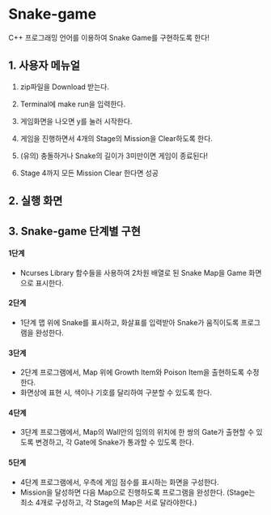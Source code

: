 # Snake-game

C++ 프로그래밍 언어를 이용하여 Snake Game를 구현하도록 한다!

## 1. 사용자 메뉴얼

1. zip파일을 Download 받는다.

2. Terminal에 make run을 입력한다.

3. 게임화면을 나오면 y를 눌러 시작한다.

4. 게임을 진행하면서 4개의 Stage의 Mission을 Clear하도록 한다. 

5. (유의) 충돌하거나 Snake의 길이가 3미만이면 게임이 종료된다!

6. Stage 4까지 모든 Mission Clear 한다면 성공

## 2. 실행 화면



## 3. Snake-game 단계별 구현

#### 1단계

- Ncurses Library 함수들을 사용하여 2차원 배열로 된 Snake Map을 Game 화면으로 표시한다.

#### 2단계

- 1단계 맵 위에 Snake를 표시하고, 화살표를 입력받아 Snake가 움직이도록 프로그램을 완성한다.

#### 3단계

- 2단계 프로그램에서, Map 위에 Growth Item와 Poison Item을 출현하도록 수정한다.
- 화면상에 표현 시, 색이나 기호를 달리하여 구분할 수 있도록 한다.

#### 4단계

- 3단계 프로그램에서, Map의 Wall안의 임의의 위치에 한 쌍의 Gate가 출현할 수 있도록 변경하고, 각 Gate에 Snake가 통과할 수 있도록 한다.

#### 5단계

- 4단계 프로그램에서, 우측에 게임 점수를 표시하는 화면을 구성한다.
- Mission을 달성하면 다음 Map으로 진행하도록 프로그램을 완성한다. (Stage는 최소 4개로 구성하고, 각 Stage의 Map은 서로 달라야한다.)

